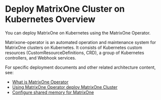 # Deploy MatrixOne Cluster on Kubernetes Overview

You can deploy MatrixOne on Kubernetes using the MatrixOne Operator.

Matrixone-operator is an automated operation and maintenance system for MatrixOne clusters on Kubernetes. It consists of Kubernetes custom resources (CustomResourceDefinitions, CRD), a group of Kubernetes controllers, and Webhook services.

For specific deployment documents and other related architecture content, see:

- [What is MatrixOne Operator](mo-in-kubernetes/whats-mo-operator.md)
- [Using MatrixOne Operator deploy MatrixOne Cluster](mo-in-kubernetes/get-started.md)
- [Configure shared memory for MatrixOne](mo-in-kubernetes/configure-shared-memory.md)
